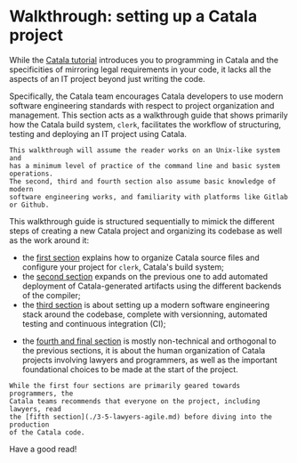 # Walkthrough: setting up a Catala project

While the [Catala tutorial](./2-0-tutorial.md) introduces you to programming in
Catala and the specificities of mirroring legal requirements in your code, it
lacks all the aspects of an IT project beyond just writing the code.

Specifically, the Catala team encourages Catala developers to use modern
software engineering standards with respect to project organization and
management. This section acts as a walkthrough guide that shows primarily how
the Catala build system, `clerk`, facilitates the workflow of structuring,
testing and deploying an IT project using Catala.

~~~admonish info title="Prerequisite for this walktrough"
This walkthrough will assume the reader works on an Unix-like system and
has a minimum level of practice of the command line and basic system operations.
The second, third and fourth section also assume basic knowledge of modern
software engineering works, and familiarity with platforms like Gitlab or Github.
~~~

This walkthrough guide is structured sequentially to mimick the different
steps of creating a new Catala project and organizing its codebase as well
as the work around it:
* the [first section](./3-1-directory-config.md) explains how to
  organize Catala source files and configure your project for `clerk`,
  Catala's build system;
* the [second section](./3-2-compilation-deployment.md) expands on the previous
  one to add automated deployment of Catala-generated artifacts using the
  different backends of the compiler;
* the [third section](./3-3-test-ci.md) is about setting up a modern software
  engineering stack around the codebase, complete with versionning, automated
  testing and continuous integration (CI);
<!-- * the [fourth section](./3-4-external-plugins.md) is a step-by-step guide for
  setting up an [externally implemented module](./5-6-modules.md#declaring-external-modules)
  and its external implementations in all the target backends, all of that
  integrated in the automated software engineering toolchain described in the
  previous sections; -->
* the [fourth and final section](./3-5-lawyers-agile.md) is mostly non-technical
  and orthogonal to the previous sections, it is about the human organization
  of Catala projects involving lawyers and programmers, as well as the important
  foundational choices to be made at the start of the project.

~~~admonish tip title="The last section will surprise you!"
While the first four sections are primarily geared towards programmers, the
Catala teams recommends that everyone on the project, including lawyers, read
the [fifth section](./3-5-lawyers-agile.md) before diving into the production
of the Catala code.
~~~

Have a good read!
